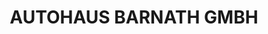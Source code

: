 ---
title: "AUTOHAUS BARNATH GMBH"
url: /zwickau/autohaus-barnath-gmbh-crimmitschauer-strasse/
shop: Autowerkstatt
---